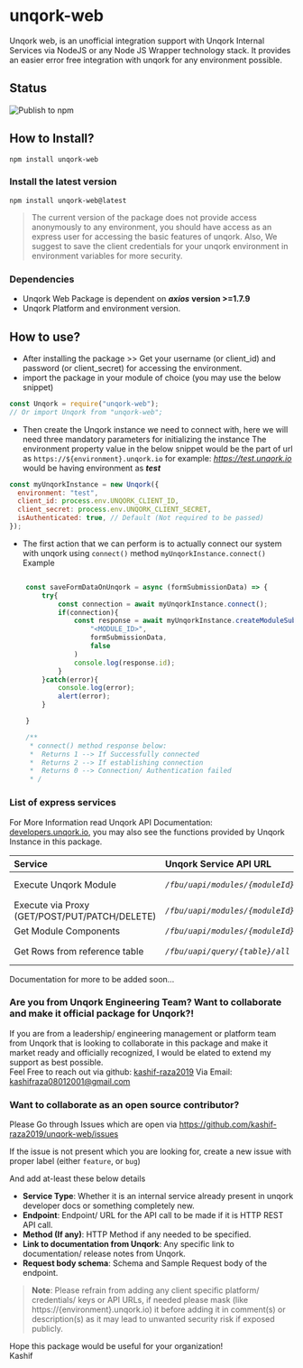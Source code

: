 # unqork-web

Unqork web, is an unofficial integration support with Unqork Internal Services via NodeJS or any Node JS Wrapper technology stack.
It provides an easier error free integration with unqork for any environment possible.

## Status
![Publish to npm](https://img.shields.io/badge/Status-Released-green)

## How to Install?

`npm install unqork-web`

### Install the latest version

`npm install unqork-web@latest`


> The current version of the package does not provide access anonymously to any environment, you should have access as an
> express user for accessing the basic features of unqork.
> Also, We suggest to save the client credentials for your unqork environment in environment variables for more security.

### Dependencies
- Unqork Web Package is dependent on *__axios__* __version >=1.7.9__
- Unqork Platform and environment version.

## How to use?

- After installing the package >> Get your username (or client_id) and password (or client_secret) for accessing the environment.
- import the package in your module of choice (you may use the below snippet)

```js
const Unqork = require("unqork-web");
// Or import Unqork from "unqork-web";
```

- Then create the Unqork instance we need to connect with, here we will need three mandatory parameters for initializing the instance
  The environment property value in the below snippet would be the part of url as `https://${environment}.unqork.io`
  for example: *https://test.unqork.io* would be having environment as _**test**_

```js
const myUnqorkInstance = new Unqork({
  environment: "test",
  client_id: process.env.UNQORK_CLIENT_ID,
  client_secret: process.env.UNQORK_CLIENT_SECRET,
  isAuthenticated: true, // Default (Not required to be passed)
});
```

- The first action that we can perform is to actually connect our system with unqork using `connect()` method
  `myUnqorkInstance.connect()`
  Example

```js

    const saveFormDataOnUnqork = async (formSubmissionData) => {
        try{
            const connection = await myUnqorkInstance.connect();
            if(connection){
                const response = await myUnqorkInstance.createModuleSubmission(
                    "<MODULE_ID>",
                    formSubmissionData,
                    false
                )
                console.log(response.id);
            }
        }catch(error){
            console.log(error);
            alert(error);
        }

    }

    /**
     * connect() method response below:
     *  Returns 1 --> If Successfully connected
     *  Returns 2 --> If establishing connection
     *  Returns 0 --> Connection/ Authentication failed
     * /
```
### List of express services
For More Information read Unqork API Documentation: [developers.unqork.io](https://developers.unqork.io/), you may also see the functions provided by Unqork Instance in this package.

| Service | Unqork Service API URL | Unqork-Web Function |
|:--------|:-----------------------|:--------------------|
| Execute Unqork Module | *```/fbu/uapi/modules/{moduleId}/execute```* | *executeModule(__moduleId__, __requestBody__)* |
| Execute via Proxy (GET/POST/PUT/PATCH/DELETE) | *```/fbu/uapi/modules/{moduleId}/api```* | *executeViaProxy(__method__, __moduleId__, __requestBody__, __query__)* |
| Get Module Components | *```/fbu/uapi/modules/{moduleId}/components```*| *getModuleComponents(__moduleId__)* |
| Get Rows from reference table | *```/fbu/uapi/query/{table}/all```* | *getRowsFromTable(__table_name__, __filter__, __limit__ )*|

Documentation for more to be added soon...

### Are you from Unqork Engineering Team? Want to collaborate and make it official package for Unqork?!

If you are from a leadership/ engineering management or platform team from Unqork that is looking to collaborate in this package and make it market ready and officially recognized, I would be elated to extend my support as best possible. <br />
Feel Free to reach out via github: [kashif-raza2019](https://github.com/kashif-raza2019) 
Via Email: kashifraza08012001@gmail.com

### Want to collaborate as an open source contributor?
Please Go through Issues which are open via https://github.com/kashif-raza2019/unqork-web/issues

If the issue is not present which you are looking for, create a new issue with proper label (either `feature`, or `bug`)

And add at-least these below details
- __Service Type__: Whether it is an internal service already present in unqork developer docs or something completely new.
- __Endpoint__: Endpoint/ URL for the API call to be made if it is HTTP REST API call.
- __Method (If any)__: HTTP Method if any needed to be specified.
- __Link to documentation from Unqork__: Any specific link to documentation/ release notes from Unqork.
- __Request body schema__: Schema and Sample Request body of the endpoint.

> __Note__: Please refrain from adding any client specific platform/ credentials/ keys or API URLs, if needed please mask (like https://{environment}.unqork.io) it before adding it in comment(s) or description(s) as it may lead to unwanted security risk if exposed publicly.


Hope this package would be useful for your organization! <br />
Kashif
